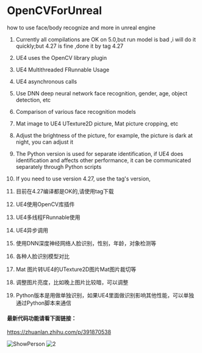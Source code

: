 # OpenCVForUnreal
how to use face/body recognize and more in unreal engine

1. Currently all compilations are OK on 5.0,but run model is bad ,i will do it quickly;but 4.27 is fine ,done it by tag 4.27
2. UE4 uses the OpenCV library plugin
3. UE4 Multithreaded FRunnable Usage
4. UE4 asynchronous calls
5. Use DNN deep neural network face recognition, gender, age, object detection, etc
6. Comparison of various face recognition models
7. Mat image to UE4 UTexture2D picture, Mat picture cropping, etc  
8. Adjust the brightness of the picture, for example, the picture is dark at night, you can adjust it
9. The Python version is used for separate identification, if UE4 does identification and affects other performance, it can be communicated separately through Python scripts
10. If you need to use version 4.27, use the tag's version,

1. 目前在4.27编译都是OK的,请使用tag下载
2. UE4使用OpenCV库插件
3. UE4多线程FRunnable使用
4. UE4异步调用
5. 使用DNN深度神经网络人脸识别，性别，年龄，对象检测等
6. 各种人脸识别模型对比
7. Mat 图片转UE4的UTexture2D图片Mat图片裁切等  
8. 调整图片亮度，比如晚上图片比较暗，可以调整
9. Python版本是用做单独识别，如果UE4里面做识别影响其他性能，可以单独通过Python脚本来通信

#### 最新代码功能请看下面链接：
https://zhuanlan.zhihu.com/p/391870538

![ShowPerson](https://user-images.githubusercontent.com/56669924/181712691-cedb873b-5084-4415-9881-41e2df564de1.png)
![2](https://user-images.githubusercontent.com/56669924/181712722-8e46a89b-0092-4c5d-ae27-7d58637c8aa7.png)

